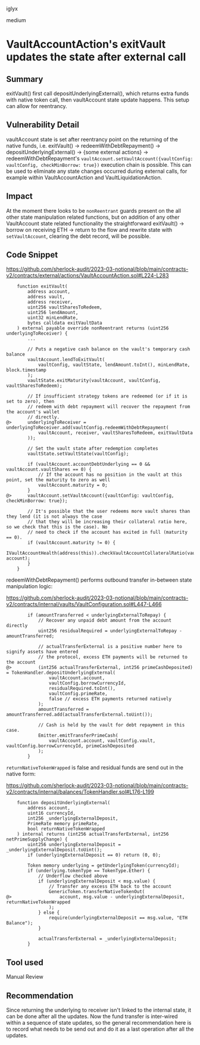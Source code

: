 iglyx

medium

# VaultAccountAction's exitVault updates the state after external call

## Summary

exitVault() first call depositUnderlyingExternal(), which returns extra funds with native token call, then vaultAccount state update happens. This setup can allow for reentrancy. 

## Vulnerability Detail

vaultAccount state is set after reentrancy point on the returning of the native funds, i.e. exitVault() -> redeemWithDebtRepayment() -> depositUnderlyingExternal() -> {some external actions} -> redeemWithDebtRepayment's `vaultAccount.setVaultAccount({vaultConfig: vaultConfig, checkMinBorrow: true})` execution chain is possible. This can be used to eliminate any state changes occurred during external calls, for example within VaultAccountAction and VaultLiquidationAction.

## Impact

At the moment there looks to be `nonReentrant` guards present on the all other state manipulation related functions, but on addition of any other VaultAccount state related functionality the straightforward exitVault() -> borrow on receiving ETH -> return to the flow and rewrite state with `setVaultAccount`, clearing the debt record, will be possible.

## Code Snippet

https://github.com/sherlock-audit/2023-03-notional/blob/main/contracts-v2/contracts/external/actions/VaultAccountAction.sol#L224-L283

```solidity
    function exitVault(
        address account,
        address vault,
        address receiver,
        uint256 vaultSharesToRedeem,
        uint256 lendAmount,
        uint32 minLendRate,
        bytes calldata exitVaultData
    ) external payable override nonReentrant returns (uint256 underlyingToReceiver) {
        ...

        // Puts a negative cash balance on the vault's temporary cash balance
        vaultAccount.lendToExitVault(
            vaultConfig, vaultState, lendAmount.toInt(), minLendRate, block.timestamp
        );
        vaultState.exitMaturity(vaultAccount, vaultConfig, vaultSharesToRedeem);

        // If insufficient strategy tokens are redeemed (or if it is set to zero), then
        // redeem with debt repayment will recover the repayment from the account's wallet
        // directly.
@>      underlyingToReceiver = underlyingToReceiver.add(vaultConfig.redeemWithDebtRepayment(
            vaultAccount, receiver, vaultSharesToRedeem, exitVaultData
        ));

        // Set the vault state after redemption completes
        vaultState.setVaultState(vaultConfig);

        if (vaultAccount.accountDebtUnderlying == 0 && vaultAccount.vaultShares == 0) {
            // If the account has no position in the vault at this point, set the maturity to zero as well
            vaultAccount.maturity = 0;
        }
@>      vaultAccount.setVaultAccount({vaultConfig: vaultConfig, checkMinBorrow: true});

        // It's possible that the user redeems more vault shares than they lend (it is not always the case
        // that they will be increasing their collateral ratio here, so we check that this is the case). No
        // need to check if the account has exited in full (maturity == 0).
        if (vaultAccount.maturity != 0) {
            IVaultAccountHealth(address(this)).checkVaultAccountCollateralRatio(vault, account);
        }
    }
```

redeemWithDebtRepayment() performs outbound transfer in-between state manipulation logic:

https://github.com/sherlock-audit/2023-03-notional/blob/main/contracts-v2/contracts/internal/vaults/VaultConfiguration.sol#L447-L466

```solidity
        if (amountTransferred < underlyingExternalToRepay) {
            // Recover any unpaid debt amount from the account directly
            uint256 residualRequired = underlyingExternalToRepay - amountTransferred;

            // actualTransferExternal is a positive number here to signify assets have entered
            // the protocol, excess ETH payments will be returned to the account
@>          (int256 actualTransferExternal, int256 primeCashDeposited) = TokenHandler.depositUnderlyingExternal(
                vaultAccount.account,
                vaultConfig.borrowCurrencyId,
                residualRequired.toInt(),
                vaultConfig.primeRate,
                false // excess ETH payments returned natively
            );
            amountTransferred = amountTransferred.add(actualTransferExternal.toUint());

            // Cash is held by the vault for debt repayment in this case.
            Emitter.emitTransferPrimeCash(
                vaultAccount.account, vaultConfig.vault, vaultConfig.borrowCurrencyId, primeCashDeposited
            );
        }
```

`returnNativeTokenWrapped` is false and residual funds are send out in the native form:

https://github.com/sherlock-audit/2023-03-notional/blob/main/contracts-v2/contracts/internal/balances/TokenHandler.sol#L176-L199

```solidity
    function depositUnderlyingExternal(
        address account,
        uint16 currencyId,
        int256 _underlyingExternalDeposit,
        PrimeRate memory primeRate,
        bool returnNativeTokenWrapped
    ) internal returns (int256 actualTransferExternal, int256 netPrimeSupplyChange) {
        uint256 underlyingExternalDeposit = _underlyingExternalDeposit.toUint();
        if (underlyingExternalDeposit == 0) return (0, 0);

        Token memory underlying = getUnderlyingToken(currencyId);
        if (underlying.tokenType == TokenType.Ether) {
            // Underflow checked above
            if (underlyingExternalDeposit < msg.value) {
                // Transfer any excess ETH back to the account
                GenericToken.transferNativeTokenOut(
@>                  account, msg.value - underlyingExternalDeposit, returnNativeTokenWrapped
                );
            } else {
                require(underlyingExternalDeposit == msg.value, "ETH Balance");
            }

            actualTransferExternal = _underlyingExternalDeposit;
        }
```

## Tool used

Manual Review

## Recommendation

Since returning the underlying to receiver isn't linked to the internal state, it can be done after all the updates. Now the fund transfer is inter-wired within a sequence of state updates, so the general recommendation here is to record what needs to be send out and do it as a last operation after all the updates.
